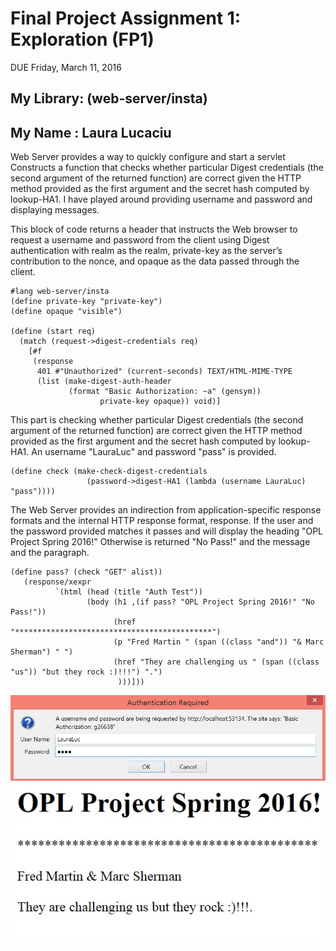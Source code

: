 # Final Project Assignment 1: Exploration (FP1)
DUE Friday, March 11, 2016

## My Library: (web-server/insta)
## My Name : Laura Lucaciu
Web Server provides a way to quickly configure and start a servlet 
Constructs a function that checks whether particular Digest credentials (the second argument of the returned function) are correct given the HTTP method provided as the first argument and the secret hash computed by lookup-HA1.
I have played around providing username and password and displaying messages.

This block of code returns a header that instructs the Web browser to request a username and password from the client using Digest authentication with realm as the realm, private-key as the server’s contribution to the nonce, and opaque as the data passed through the client.

```
#lang web-server/insta
(define private-key "private-key")
(define opaque "visible")

(define (start req)
  (match (request->digest-credentials req)
    [#f
     (response
      401 #"Unauthorized" (current-seconds) TEXT/HTML-MIME-TYPE
      (list (make-digest-auth-header
             (format "Basic Authorization: ~a" (gensym))
                    private-key opaque)) void)]
 ```
  This part is checking whether particular Digest credentials (the second argument of the returned function) are correct
  given the HTTP method provided as the first argument and the secret hash computed by lookup-HA1.
  An username "LauraLuc" and password "pass" is provided.
  
  ```
  (define check (make-check-digest-credentials
                   (password->digest-HA1 (lambda (username LauraLuc) "pass"))))
  ```
  
  The Web Server provides an indirection from application-specific response formats and the internal HTTP response format, response.
  If the user and the password provided matches it passes and will display the heading "OPL Project Spring 2016!"
  Otherwise is returned "No Pass!" and the message and the paragraph.
  ```
  (define pass? (check "GET" alist))
     (response/xexpr
            `(html (head (title "Auth Test"))
                   (body (h1 ,(if pass? "OPL Project Spring 2016!" "No Pass!"))
                         (href "********************************************")
                         (p "Fred Martin " (span ((class "and")) "& Marc Sherman") " ")
                         (href "They are challenging us " (span ((class "us")) "but they rock :)!!!") ".")
                          )))]))
  ```
  
![alt tag](https://raw.githubusercontent.com/LauraLucaciu/FP1/master/UserName.jpg)
![alt tag](https://raw.githubusercontent.com/LauraLucaciu/FP1/master/DisplayMessage.jpg)

